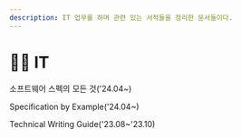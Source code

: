 ```yaml
---
description: IT 업무를 하며 관련 있는 서적들을 정리한 문서들이다.
---
```


# 🧑‍💻 IT

소프트웨어 스펙의 모든 것('24.04\~)

Specification by Example('24.04\~)

Technical Writing Guide('23.08\~'23.10)
